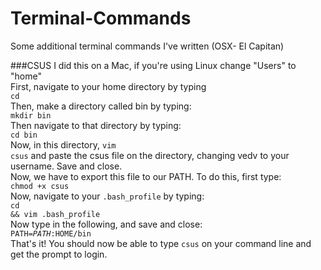 # Terminal-Commands
Some additional terminal commands I've written (OSX- El Capitan)

###CSUS
I did this on a Mac, if you're using Linux change "Users" to "home" <br>
First, navigate to your home directory by typing <br><code>cd</code><br>
Then, make a directory called bin by typing:<br><code>mkdir bin</code>
<br>Then navigate to that directory by typing:<br><code>cd bin</code> 
<br>Now, in this directory, <code>vim csus</code> and paste the csus file on the directory, changing vedv to your username. Save and close.
<br>Now, we have to export this file to our PATH. To do this, first type:
<br><code>chmod +x csus</code><br>
Now, navigate to your <code>.bash_profile</code> by typing:
<br><code>cd && vim .bash_profile</code><br>
Now type in the following, and save and close:
<br><code>PATH=$PATH:$HOME/bin</code><br>
That's it! You should now be able to type <code>csus</code> on your command line and get the prompt to login.

